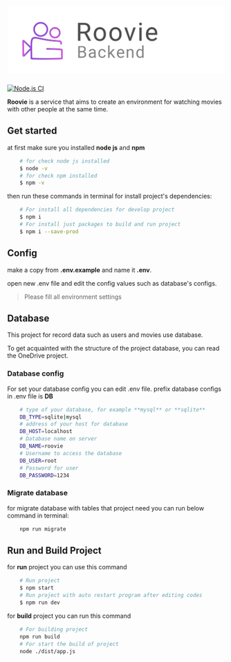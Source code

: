 # [![Logo][]][Url]

[![Node.js CI](https://github.com/Techano-Developers/Roovie-Backend/actions/workflows/node.js.yml/badge.svg)](https://github.com/Techano-Developers/Roovie-Backend/actions/workflows/node.js.yml)

**Roovie** is a service that aims to create an environment for watching movies with other people at the same time.

## Get started

at first make sure you installed **node js** and **npm**

``` bash
    # for check node js installed
    $ node -v
    # for check npm installed
    $ npm -v
```

then run these commands in terminal for install project's dependencies:

``` bash
    # For install all dependencies for develop project
    $ npm i
    # For install just packages to build and run project
    $ npm i --save-prod
```

## Config

make a copy from **.env.example** and name it **.env**.

open new .env file and edit the config values such as database's configs.

> Please fill all environment settings

## Database

This project for record data such as users and movies use database.

To get acquainted with the structure of the project database, you can read the OneDrive project.

### Database config

For set your database config you can edit .env file.
prefix database configs in .env file is **DB**

``` bash
    # type of your database, for example **mysql** or **sqlite**
    DB_TYPE=sqlite|mysql
    # address of your host for database
    DB_HOST=localhost
    # Database name on server
    DB_NAME=roovie
    # Username to access the database
    DB_USER=root
    # Password for user
    DB_PASSWORD=1234
```

### Migrate database

for migrate database with tables that project need you can run below command in terminal:

```bash
    npm run migrate
```

## Run and Build Project

for **run** project you can use this command

``` bash
    # Run project
    $ npm start
    # Run project with auto restart program after editing codes
    $ npm run dev
```

for **build** project you can run this command

``` bash
    # For building project
    npm run build
    # For start the build of project
    node ./dist/app.js
```

[Logo]: ./logo.png
[Url]: https://roovie.live/
